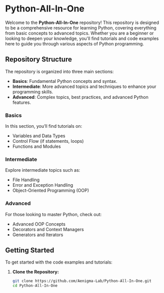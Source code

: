 ﻿# Python-All-In-One

Welcome to the **Python-All-In-One** repository! This repository is designed to be a comprehensive resource for learning Python, covering everything from basic concepts to advanced topics. Whether you are a beginner or looking to deepen your knowledge, you'll find tutorials and code examples here to guide you through various aspects of Python programming.

## Repository Structure

The repository is organized into three main sections:

- **Basics**: Fundamental Python concepts and syntax.
- **Intermediate**: More advanced topics and techniques to enhance your programming skills.
- **Advanced**: Complex topics, best practices, and advanced Python features.

### Basics

In this section, you’ll find tutorials on:

- Variables and Data Types
- Control Flow (if statements, loops)
- Functions and Modules

### Intermediate

Explore intermediate topics such as:

- File Handling
- Error and Exception Handling
- Object-Oriented Programming (OOP)

### Advanced

For those looking to master Python, check out:

- Advanced OOP Concepts
- Decorators and Context Managers
- Generators and Iterators

## Getting Started

To get started with the code examples and tutorials:

1. **Clone the Repository:**

   ```bash
   git clone https://github.com/Aenigma-Lab/Python-All-In-One.git
   cd Python-All-In-One
